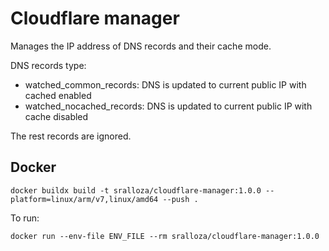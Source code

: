 # Cloudflare manager

Manages the IP address of DNS records and their cache mode.

DNS records type:

- watched_common_records: DNS is updated to current public IP with cached enabled
- watched_nocached_records: DNS is updated to current public IP with cache disabled

The rest records are ignored.

## Docker

```shell
docker buildx build -t sralloza/cloudflare-manager:1.0.0 --platform=linux/arm/v7,linux/amd64 --push .
```

To run:

```shell
docker run --env-file ENV_FILE --rm sralloza/cloudflare-manager:1.0.0
```
